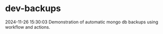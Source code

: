 # dev-backups
2024-11-26 15:30:03 Demonstration of automatic mongo db backups using workflow and actions.
